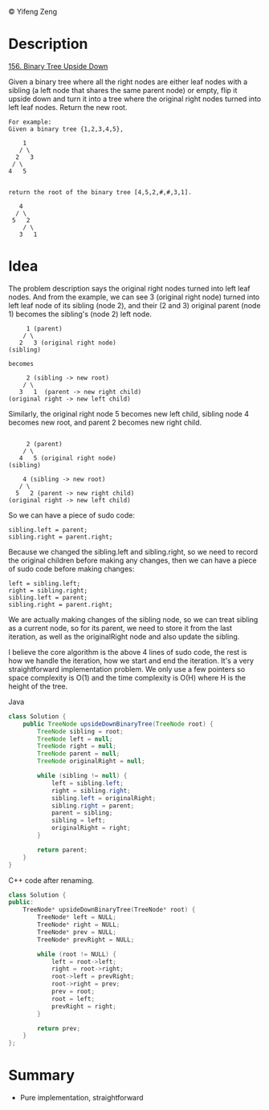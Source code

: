 &copy; Yifeng Zeng

# Description

[156. Binary Tree Upside Down](https://leetcode.com/problems/binary-tree-upside-down/description/)

Given a binary tree where all the right nodes are either leaf nodes with a sibling (a left node that shares the same parent node) or empty, flip it upside down and turn it into a tree where the original right nodes turned into left leaf nodes. Return the new root.
```
For example:
Given a binary tree {1,2,3,4,5},

    1
   / \
  2   3
 / \
4   5


return the root of the binary tree [4,5,2,#,#,3,1].

   4
  / \
 5   2
    / \
   3   1
```

# Idea

The problem description says the original right nodes turned into left leaf nodes. And from the example, we can see 3 (original right node) turned into left leaf node of its sibling (node 2), and their (2 and 3) original parent (node 1) becomes the sibling's (node 2) left node.
```
     1 (parent)
    / \
   2   3 (original right node)
(sibling)

becomes

     2 (sibling -> new root)
    / \
   3   1  (parent -> new right child)
(original right -> new left child)
```
Similarly, the original right node 5 becomes new left child, sibling node 4 becomes new root, and parent 2 becomes new right child.

```

     2 (parent)
    / \
   4   5 (original right node)
(sibling)

    4 (sibling -> new root)
   / \
  5   2 (parent -> new right child)
(original right -> new left child)
```

So we can have a piece of sudo code:
```
sibling.left = parent;
sibling.right = parent.right;
```

Because we changed the sibling.left and sibling.right, so we need to record the original children before making any changes, then we can have a piece of sudo code before making changes:
```
left = sibling.left;
right = sibling.right;
sibling.left = parent;
sibling.right = parent.right;
```

We are actually making changes of the sibling node, so we can treat sibling as a current node, so for its parent, we need to store it from the last iteration, as well as the originalRight node and also update the sibling.

I believe the core algorithm is the above 4 lines of sudo code, the rest is how we handle the iteration, how we start and end the iteration. It's a very straightforward implementation problem. We only use a few pointers so space complexity is O(1) and the time complexity is O(H) where H is the height of the tree.

Java
```java
class Solution {
    public TreeNode upsideDownBinaryTree(TreeNode root) {
        TreeNode sibling = root;
        TreeNode left = null;
        TreeNode right = null;
        TreeNode parent = null;
        TreeNode originalRight = null;

        while (sibling != null) {
            left = sibling.left;
            right = sibling.right;
            sibling.left = originalRight;
            sibling.right = parent;
            parent = sibling;
            sibling = left;
            originalRight = right;
        }

        return parent;
    }
}
```

C++ code after renaming.
```cpp
class Solution {
public:
    TreeNode* upsideDownBinaryTree(TreeNode* root) {
        TreeNode* left = NULL;
        TreeNode* right = NULL;
        TreeNode* prev = NULL;
        TreeNode* prevRight = NULL;

        while (root != NULL) {
            left = root->left;
            right = root->right;
            root->left = prevRight;
            root->right = prev;
            prev = root;
            root = left;
            prevRight = right;
        }

        return prev;
    }
};
```

# Summary
- Pure implementation, straightforward
